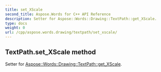 ```yaml
---
title: set_XScale
second_title: Aspose.Words for C++ API Reference
description: Setter for Aspose::Words::Drawing::TextPath::get_XScale. 
type: docs
weight: 0
url: /cpp/aspose.words.drawing/textpath/set_xscale/
---
```

## TextPath.set_XScale method


Setter for [Aspose::Words::Drawing::TextPath::get_XScale](./get_xscale/).

